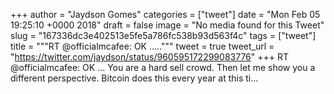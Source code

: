
+++
author = "Jaydson Gomes"
categories = ["tweet"]
date = "Mon Feb 05 19:25:10 +0000 2018"
draft = false
image = "No media found for this Tweet"
slug = "167336dc3e402513e5fe5a786fc538b93d563f4c"
tags = ["tweet"]
title = """RT @officialmcafee: OK ....."""
tweet = true
tweet_url = "https://twitter.com/jaydson/status/960595172299083776"
+++
RT @officialmcafee: OK ... You are a hard sell crowd. Then let me show you a different perspective. Bitcoin does this every year at this ti…

